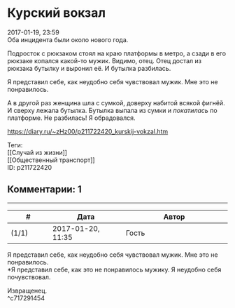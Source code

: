 Курский вокзал
==============

  
2017-01-19, 23:59  
 Оба инцидента были около нового года.   
   
 Подросток с рюкзаком стоял на краю платформы в метро, а сзади в его рюкзаке копался какой-то мужик. Видимо, отец. Отец достал из рюкзака бутылку и выронил её. И бутылка разбилась.   
   
 Я представил себе, как неудобно себя чувствовал мужик. Мне это не понравилось.   
   
 А в другой раз женщина шла с сумкой, доверху набитой всякой фигнёй. И сверху лежала бутылка. Бутылка выпала из сумки и  *покатилась*  по платформе. Не разбилась! Я обрадовался.   
  
<https://diary.ru/~zHz00/p211722420_kurskij-vokzal.htm>  
  
Теги:  
[[Случай из жизни]]  
[[Общественный транспорт]]  
ID: p211722420  


Комментарии: 1
--------------

  


---



|         #         |              Дата              |                     Автор                     |           ID           |
| --- | --- | --- | --- |
| (1/1) | 2017-01-20, 11:35 | Гость | c717291454 |

  
  Я представил себе, как неудобно себя чувствовал мужик. Мне это не понравилось.    
 \*Я представил себе, как это не понравилось мужику. Я неудобно себя почувствовал.   
   
 Извращенец.   
 ^c717291454